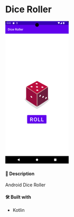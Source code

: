 # Dice Roller

####
<img src="demo.png" alt="drawing" width="200"/>

#### 📝 Description
Android Dice Roller

#### 🛠️ Built with
 * Kotlin
